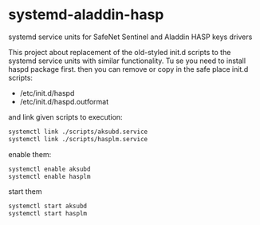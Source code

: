 # systemd-aladdin-hasp

systemd service units for SafeNet Sentinel and Aladdin HASP keys drivers

This project about replacement of the old-styled init.d scripts to the systemd
service units with similar functionality. Tu se you need to install haspd package
first. then you can remove or copy in the safe place init.d scripts:

 - /etc/init.d/haspd
 - /etc/init.d/haspd.outformat

and link given scripts to execution:

```sh
systemctl link ./scripts/aksubd.service
systemctl link ./scripts/hasplm.service
```

enable them:

```sh
systemctl enable aksubd
systemctl enable hasplm
```

start them

```sh
systemctl start aksubd
systemctl start hasplm
```

